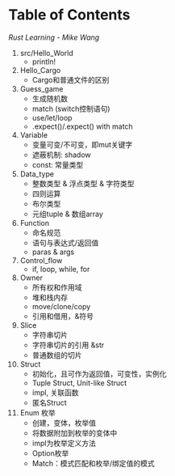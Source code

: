 # Table of Contents

*Rust Learning - Mike Wang*

1. src/Hello_World
    - println!
2. Hello_Cargo
    - Cargo和普通文件的区别
3. Guess_game
    - 生成随机数
    - match (switch控制语句)
    - use/let/loop
    - .expect()/.expect() with match
4. Variable
    - 变量可变/不可变，即mut关键字
    - 遮蔽机制: shadow
    - const: 常量类型
5. Data_type
    - 整数类型 & 浮点类型 & 字符类型
    - 四则运算
    - 布尔类型
    - 元组tuple & 数组array
6. Function
    - 命名规范
    - 语句与表达式/返回值
    - paras & args
7. Control_flow
    - if, loop, while, for
8. Owner
    - 所有权和作用域
    - 堆和栈内存
    - move/clone/copy
    - 引用和借用，&符号
9. Slice
    - 字符串切片
    - 字符串切片的引用 &str
    - 普通数组的切片
10. Struct
    - 初始化，且可作为返回值，可变性，实例化
    - Tuple Struct, Unit-like Struct
    - impl, 关联函数
    - 匿名Struct
11. Enum 枚举
    - 创建，变体，枚举值
    - 将数据附加到枚举的变体中
    - impl为枚举定义方法
    - Option枚举
    - Match：模式匹配和枚举/绑定值的模式
